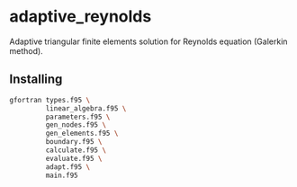 # adaptive_reynolds
Adaptive triangular finite elements solution for Reynolds equation (Galerkin method).

## Installing
``` bash
gfortran types.f95 \
         linear_algebra.f95 \
         parameters.f95 \
         gen_nodes.f95 \
         gen_elements.f95 \
         boundary.f95 \
         calculate.f95 \
         evaluate.f95 \
         adapt.f95 \
         main.f95
```
